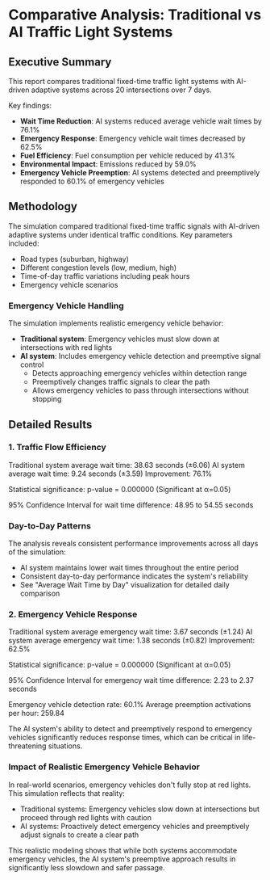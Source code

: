 # Comparative Analysis: Traditional vs AI Traffic Light Systems

## Executive Summary

This report compares traditional fixed-time traffic light systems with AI-driven adaptive systems across 20 intersections over 7 days.

Key findings:
- **Wait Time Reduction**: AI systems reduced average vehicle wait times by 76.1%
- **Emergency Response**: Emergency vehicle wait times decreased by 62.5%
- **Fuel Efficiency**: Fuel consumption per vehicle reduced by 41.3%
- **Environmental Impact**: Emissions reduced by 59.0%
- **Emergency Vehicle Preemption**: AI systems detected and preemptively responded to 60.1% of emergency vehicles

## Methodology

The simulation compared traditional fixed-time traffic signals with AI-driven adaptive systems under identical traffic conditions.
Key parameters included:
- Road types (suburban, highway)
- Different congestion levels (low, medium, high)
- Time-of-day traffic variations including peak hours
- Emergency vehicle scenarios

### Emergency Vehicle Handling
The simulation implements realistic emergency vehicle behavior:
- **Traditional system**: Emergency vehicles must slow down at intersections with red lights
- **AI system**: Includes emergency vehicle detection and preemptive signal control
  - Detects approaching emergency vehicles within detection range
  - Preemptively changes traffic signals to clear the path
  - Allows emergency vehicles to pass through intersections without stopping

## Detailed Results

### 1. Traffic Flow Efficiency

Traditional system average wait time: 38.63 seconds (±6.06)
AI system average wait time: 9.24 seconds (±3.59)
Improvement: 76.1%

Statistical significance: p-value = 0.000000 (Significant at α=0.05)

95% Confidence Interval for wait time difference: 48.95 to 54.55 seconds

### Day-to-Day Patterns

The analysis reveals consistent performance improvements across all days of the simulation:
- AI system maintains lower wait times throughout the entire period
- Consistent day-to-day performance indicates the system's reliability
- See "Average Wait Time by Day" visualization for detailed daily comparison

### 2. Emergency Vehicle Response

Traditional system average emergency wait time: 3.67 seconds (±1.24)
AI system average emergency wait time: 1.38 seconds (±0.82)
Improvement: 62.5%

Statistical significance: p-value = 0.000000 (Significant at α=0.05)

95% Confidence Interval for emergency wait time difference: 2.23 to 2.37 seconds

Emergency vehicle detection rate: 60.1%
Average preemption activations per hour: 259.84

The AI system's ability to detect and preemptively respond to emergency vehicles significantly reduces response times, which can be critical in life-threatening situations.

### Impact of Realistic Emergency Vehicle Behavior

In real-world scenarios, emergency vehicles don't fully stop at red lights. This simulation reflects that reality:
- Traditional systems: Emergency vehicles slow down at intersections but proceed through red lights with caution
- AI systems: Proactively detect emergency vehicles and preemptively adjust signals to create a clear path

This realistic modeling shows that while both systems accommodate emergency vehicles, the AI system's preemptive approach results in significantly less slowdown and safer passage.